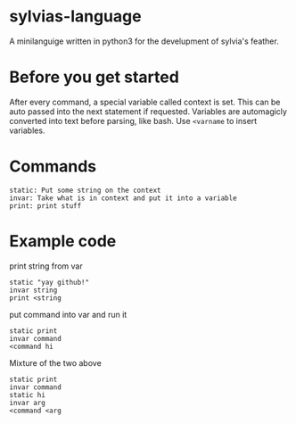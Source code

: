 # sylvias-language

A minilanguige written in python3 for the develupment of sylvia's feather.

# Before you get started
After every command, a special variable called context is set. This can be auto passed into the next statement if requested. Variables are automagicly converted into text before parsing, like bash. Use `<varname` to insert variables. 

# Commands

```
static: Put some string on the context
invar: Take what is in context and put it into a variable
print: print stuff
```

# Example code

print string from var
```
static "yay github!"
invar string
print <string
```
put command into var and run it
```
static print
invar command
<command hi
```
Mixture of the two above
```
static print
invar command
static hi
invar arg
<command <arg
```
